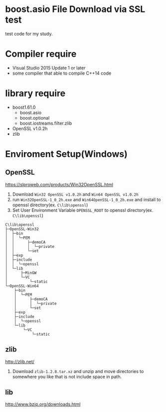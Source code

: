 # boost.asio File Download via SSL test

test code for my study.

# Compiler require

- Visual Studio 2015 Update 1 or later
- some compiler that able to compile C++14 code

# library require
- boost1.61.0  
    - boost.asio
    - boost.optional
    - boost.iostreams.filter.zlib
- OpenSSL v1.0.2h
- zlib

# Enviroment Setup(Windows)

## OpenSSL
https://slproweb.com/products/Win32OpenSSL.html

1. Download ``Win32 OpenSSL v1.0.2h`` and ``Win64 OpenSSL v1.0.2h``
2. run ``Win32OpenSSL-1_0_2h.exe`` and ``Win64OpenSSL-1_0_2h.exe`` and install to openssl directory(ex. ``C\lib\openssl``)
3. Set User Environment Variable ``OPENSSL_ROOT`` to openssl directory(ex. ``C\lib\openssl``)

```
C\lib\openssl
├─OpenSSL-Win32
│  ├─bin
│  │  └─PEM
│  │      ├─demoCA
│  │      │  └─private
│  │      └─set
│  ├─exp
│  ├─include
│  │  └─openssl
│  └─lib
│      ├─MinGW
│      └─VC
│          └─static
└─OpenSSL-Win64
    ├─bin
    │  └─PEM
    │      ├─demoCA
    │      │  └─private
    │      └─set
    ├─exp
    ├─include
    │  └─openssl
    └─lib
        └─VC
            └─static
```

## zlib
http://zlib.net/

1. Download ``zlib-1.2.8.tar.xz`` and unzip and move directories to somewhere you like that is not include space in path.

## lib
http://www.bzip.org/downloads.html